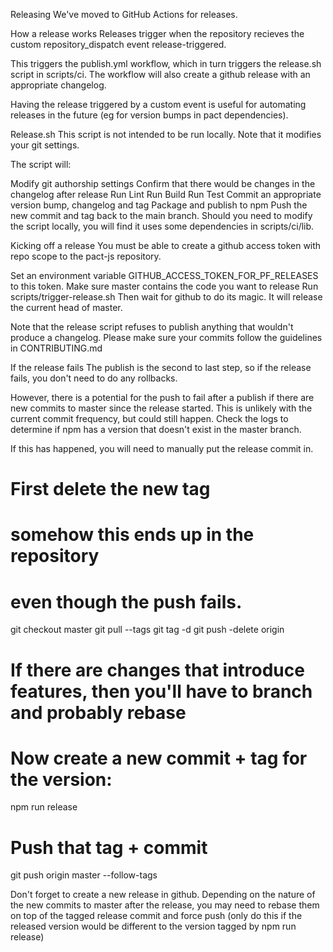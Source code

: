 Releasing
We've moved to GitHub Actions for releases.

How a release works
Releases trigger when the repository recieves the custom repository_dispatch event release-triggered.

This triggers the publish.yml workflow, which in turn triggers the release.sh script in scripts/ci. The workflow will also create a github release with an appropriate changelog.

Having the release triggered by a custom event is useful for automating releases in the future (eg for version bumps in pact dependencies).

Release.sh
This script is not intended to be run locally. Note that it modifies your git settings.

The script will:

Modify git authorship settings
Confirm that there would be changes in the changelog after release
Run Lint
Run Build
Run Test
Commit an appropriate version bump, changelog and tag
Package and publish to npm
Push the new commit and tag back to the main branch.
Should you need to modify the script locally, you will find it uses some dependencies in scripts/ci/lib.

Kicking off a release
You must be able to create a github access token with repo scope to the pact-js repository.

Set an environment variable GITHUB_ACCESS_TOKEN_FOR_PF_RELEASES to this token.
Make sure master contains the code you want to release
Run scripts/trigger-release.sh
Then wait for github to do its magic. It will release the current head of master.

Note that the release script refuses to publish anything that wouldn't produce a changelog. Please make sure your commits follow the guidelines in CONTRIBUTING.md

If the release fails
The publish is the second to last step, so if the release fails, you don't need to do any rollbacks.

However, there is a potential for the push to fail after a publish if there are new commits to master since the release started. This is unlikely with the current commit frequency, but could still happen. Check the logs to determine if npm has a version that doesn't exist in the master branch.

If this has happened, you will need to manually put the release commit in.

# First delete the new tag
#   somehow this ends up in the repository
#   even though the push fails.

git checkout master
git pull --tags
git tag -d <broken-version>
git push -delete origin <broken-version>


# If there are changes that introduce features, then you'll have to branch and probably rebase

# Now create a new commit + tag for the version:
npm run release

# Push that tag + commit
git push origin master --follow-tags

Don't forget to create a new release in github.
Depending on the nature of the new commits to master after the release, you may need to rebase them on top of the tagged release commit and force push (only do this if the released version would be different to the version tagged by npm run release)